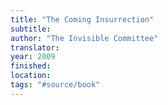 ```yaml
---
title: "The Coming Insurrection"
subtitle:
author: "The Invisible Committee"
translator:
year: 2009
finished:
location:
tags: "#source/book"
---
```

